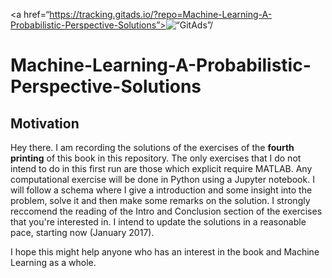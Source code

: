 <a href=“https://tracking.gitads.io/?repo=Machine-Learning-A-Probabilistic-Perspective-Solutions”><img src="https://images.gitads.io/Machine-Learning-A-Probabilistic-Perspective-Solutions" alt=“GitAds”/></a>

# Machine-Learning-A-Probabilistic-Perspective-Solutions

## Motivation

Hey there. I am recording the solutions of the exercises of the **fourth printing** of this book in this repository. The only exercises that I do not intend to do in this first run are those which explicit require MATLAB. Any computational exercise will be done in Python using a Jupyter notebook. I will follow a schema where I give a introduction and some insight into the problem, solve it and then make some remarks on the solution. I strongly reccomend the reading of the Intro and Conclusion section of the exercises that you're interested in. I intend to update the solutions in a reasonable pace, starting now (January 2017). 

I hope this might help anyone who has an interest in the book and Machine Learning as a whole.
